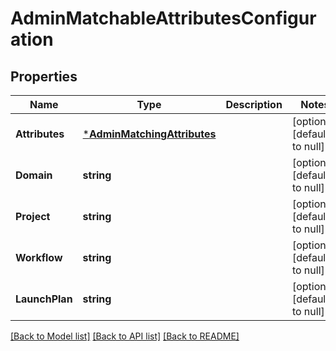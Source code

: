 # AdminMatchableAttributesConfiguration

## Properties
Name | Type | Description | Notes
------------ | ------------- | ------------- | -------------
**Attributes** | [***AdminMatchingAttributes**](adminMatchingAttributes.md) |  | [optional] [default to null]
**Domain** | **string** |  | [optional] [default to null]
**Project** | **string** |  | [optional] [default to null]
**Workflow** | **string** |  | [optional] [default to null]
**LaunchPlan** | **string** |  | [optional] [default to null]

[[Back to Model list]](../README.md#documentation-for-models) [[Back to API list]](../README.md#documentation-for-api-endpoints) [[Back to README]](../README.md)


